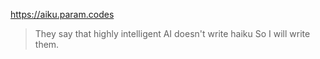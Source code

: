 
https://aiku.param.codes


>They say that highly intelligent
>AI doesn't write haiku
>So I will write them.
